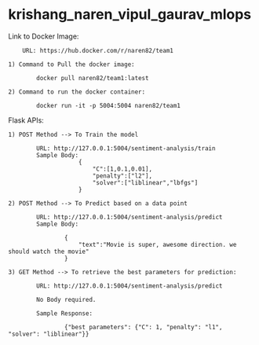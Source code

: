# krishang_naren_vipul_gaurav_mlops

Link to Docker Image:
		
		URL: https://hub.docker.com/r/naren82/team1

	1) Command to Pull the docker image:

			docker pull naren82/team1:latest

	2) Command to run the docker container:
	
			docker run -it -p 5004:5004 naren82/team1


Flask APIs:

	1) POST Method --> To Train the model
		
			URL: http://127.0.0.1:5004/sentiment-analysis/train
			Sample Body:
						{
							"C":[1,0.1,0.01],
							"penalty":["l2"],
							"solver":["liblinear","lbfgs"]
						}
						
	2) POST Method --> To Predict based on a data point
	
			URL: http://127.0.0.1:5004/sentiment-analysis/predict
			Sample Body:
								
					{
						"text":"Movie is super, awesome direction. we should watch the movie"
					}
					
	3) GET Method --> To retrieve the best parameters for prediction:
			
			URL: http://127.0.0.1:5004/sentiment-analysis/predict
			
			No Body required.
			
			Sample Response:
					
					{"best parameters": {"C": 1, "penalty": "l1", "solver": "liblinear"}}
					
	